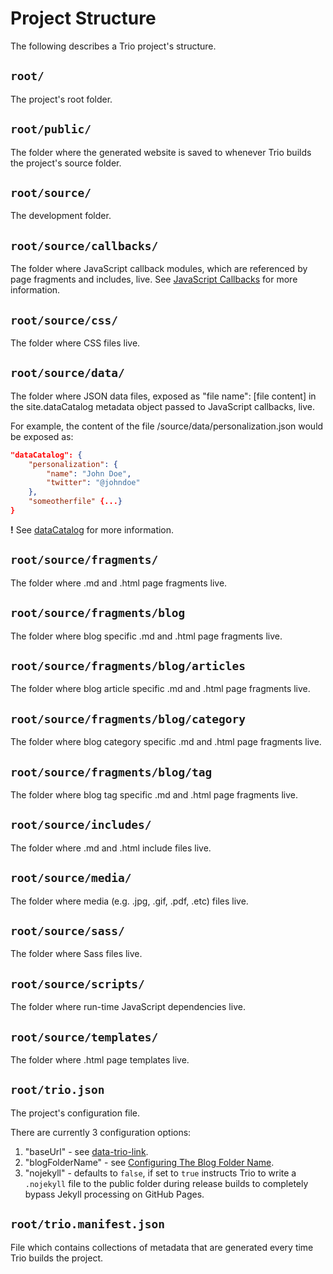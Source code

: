<!--
title: Project Structure
template: learnhowto.html
appendToTarget: true
activeHeaderItem: 2
callback: showCurrentPageInHeader.js
-->

# Project Structure

The following describes a Trio project's structure.

## `root/`

The project's root folder.

## `root/public/`

The folder where the generated website is saved to whenever Trio builds the project's source folder.

## `root/source/`

The development folder.

## `root/source/callbacks/`

The folder where JavaScript callback modules, which are referenced by page fragments and includes, live. See <a data-trio-link href="/docs/learn/javascriptcallbacks">JavaScript Callbacks</a> for more information.

## `root/source/css/`

The folder where CSS files live.

## `root/source/data/`

The folder where JSON data files, exposed as "file name": [file content] in the site.dataCatalog metadata object passed to JavaScript callbacks, live.

For example, the content of the file /source/data/personalization.json would be exposed as:
```json
"dataCatalog": {
    "personalization": {
        "name": "John Doe",
        "twitter": "@johndoe"
    },
    "someotherfile" {...}
}
```

__!__ See <a data-trio-link href="/docs/learn/metadata/#datacatalog">dataCatalog</a> for more information.

## `root/source/fragments/`

The folder where .md and .html page fragments live.

## `root/source/fragments/blog`

The folder where blog specific .md and .html page fragments live.

## `root/source/fragments/blog/articles`

The folder where blog article specific .md and .html page fragments live.

## `root/source/fragments/blog/category`

The folder where blog category specific .md and .html page fragments live.

## `root/source/fragments/blog/tag`

The folder where blog tag specific .md and .html page fragments live.

## `root/source/includes/`

The folder where .md and .html include files live.

## `root/source/media/`

The folder where media (e.g. .jpg, .gif, .pdf, .etc) files live.

## `root/source/sass/`

The folder where Sass files live.

## `root/source/scripts/`

The folder where run-time JavaScript dependencies live.

## `root/source/templates/`

The folder where .html page templates live.

## `root/trio.json`

The project's configuration file.

There are currently 3 configuration options:

1. "baseUrl" - see <a data-trio-link href="/docs/learn/datatriotagattributes/#data-trio-link">data-trio-link</a>.
2. "blogFolderName" - see <a data-trio-link href="/docs/learn/buildingablog/#configuring-the-blog-folder-name">Configuring The Blog Folder Name</a>.
3. "nojekyll" - defaults to `false`, if set to `true` instructs Trio to write a `.nojekyll` file to the public folder during release builds to completely bypass Jekyll processing on GitHub Pages.

## `root/trio.manifest.json`

File which contains collections of metadata that are generated every time Trio builds the project.
